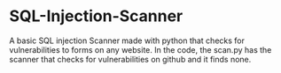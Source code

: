 # SQL-Injection-Scanner
A basic SQL injection Scanner made with python that checks for vulnerabilities to forms on any website.
In the code, the scan.py has the scanner that checks for vulnerabilities on github and it finds none.
